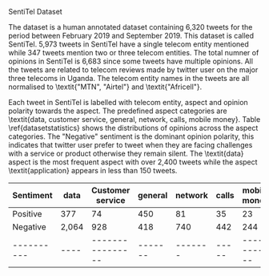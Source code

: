 SentiTel Dataset


The dataset is a human annotated dataset containing 6,320 tweets for the period between February 2019 and September 2019. This dataset is called SentiTel. 5,973 tweets in SentiTel have a single telecom entity mentioned while 347 tweets mention two or three telecom entities.  The total numner of opinions in SentiTel is 6,683 since some tweets have multiple opinions. All the tweets are related to telecom reviews made by twitter user on the major three telecoms in Uganda. The telecom entity names in the tweets are all normalised to \textit{"MTN", "Airtel"} and \textit{"Africell"}.

Each tweet in SentiTel is labelled with telecom entity, aspect and opinion polarity towards the aspect. The predefined aspect categories are \textit{data, customer service, general, network, calls, mobile money}. Table \ref{datasetstatistics} shows the distributions of opinions across the aspect categories. The "Negative" sentiment is the dominant opinion polarity, this indicates that twitter user prefer to tweet when they are facing challenges with a service or product otherwise they remain silent. The \textit{data} aspect is the most frequent aspect with over 2,400 tweets while the aspect \textit{application} appears in less than 150 tweets.



Sentiment | data|Customer service|general|network|calls|mobile money| application|
----------| ----|----------------|-------|-------|-----|------------|------------|
Positive | 377 | 74 | 450 |  81 | 35 | 23 | 8 |
Negative | 2,064 |  928 | 418 | 740 | 442 | 244 | 139|
----------| ----|----------------|-------|-------|-----|------------|------------|

